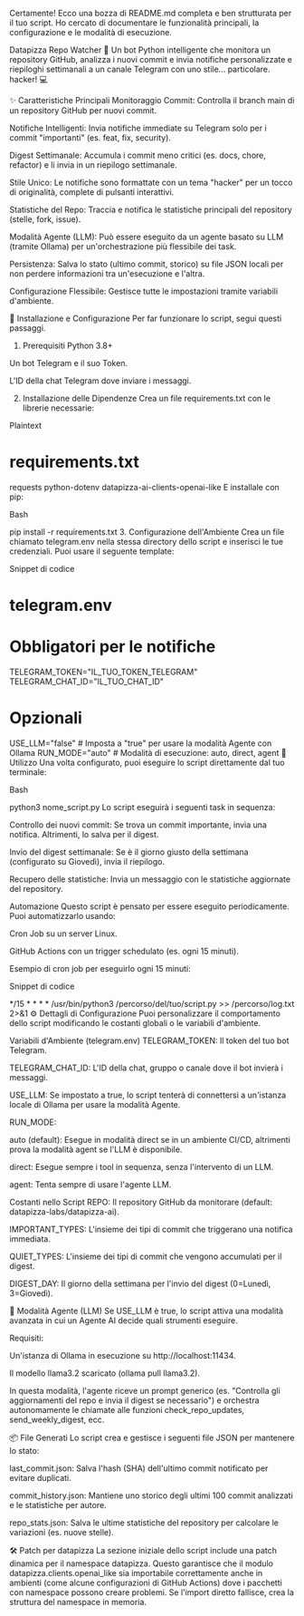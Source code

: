 Certamente! Ecco una bozza di README.md completa e ben strutturata per il tuo script. Ho cercato di documentare le funzionalità principali, la configurazione e le modalità di esecuzione.

Datapizza Repo Watcher 🤖
Un bot Python intelligente che monitora un repository GitHub, analizza i nuovi commit e invia notifiche personalizzate e riepiloghi settimanali a un canale Telegram con uno stile... particolare. hacker! 💻

✨ Caratteristiche Principali
Monitoraggio Commit: Controlla il branch main di un repository GitHub per nuovi commit.

Notifiche Intelligenti: Invia notifiche immediate su Telegram solo per i commit "importanti" (es. feat, fix, security).

Digest Settimanale: Accumula i commit meno critici (es. docs, chore, refactor) e li invia in un riepilogo settimanale.

Stile Unico: Le notifiche sono formattate con un tema "hacker" per un tocco di originalità, complete di pulsanti interattivi.

Statistiche del Repo: Traccia e notifica le statistiche principali del repository (stelle, fork, issue).

Modalità Agente (LLM): Può essere eseguito da un agente basato su LLM (tramite Ollama) per un'orchestrazione più flessibile dei task.

Persistenza: Salva lo stato (ultimo commit, storico) su file JSON locali per non perdere informazioni tra un'esecuzione e l'altra.

Configurazione Flessibile: Gestisce tutte le impostazioni tramite variabili d'ambiente.

🔧 Installazione e Configurazione
Per far funzionare lo script, segui questi passaggi.

1. Prerequisiti
Python 3.8+

Un bot Telegram e il suo Token.

L'ID della chat Telegram dove inviare i messaggi.

2. Installazione delle Dipendenze
Crea un file requirements.txt con le librerie necessarie:

Plaintext

# requirements.txt
requests
python-dotenv
datapizza-ai-clients-openai-like
E installale con pip:

Bash

pip install -r requirements.txt
3. Configurazione dell'Ambiente
Crea un file chiamato telegram.env nella stessa directory dello script e inserisci le tue credenziali. Puoi usare il seguente template:

Snippet di codice

# telegram.env
# Obbligatori per le notifiche
TELEGRAM_TOKEN="IL_TUO_TOKEN_TELEGRAM"
TELEGRAM_CHAT_ID="IL_TUO_CHAT_ID"

# Opzionali
USE_LLM="false"  # Imposta a "true" per usare la modalità Agente con Ollama
RUN_MODE="auto"  # Modalità di esecuzione: auto, direct, agent
🚀 Utilizzo
Una volta configurato, puoi eseguire lo script direttamente dal tuo terminale:

Bash

python3 nome_script.py
Lo script eseguirà i seguenti task in sequenza:

Controllo dei nuovi commit: Se trova un commit importante, invia una notifica. Altrimenti, lo salva per il digest.

Invio del digest settimanale: Se è il giorno giusto della settimana (configurato su Giovedì), invia il riepilogo.

Recupero delle statistiche: Invia un messaggio con le statistiche aggiornate del repository.

Automazione
Questo script è pensato per essere eseguito periodicamente. Puoi automatizzarlo usando:

Cron Job su un server Linux.

GitHub Actions con un trigger schedulato (es. ogni 15 minuti).

Esempio di cron job per eseguirlo ogni 15 minuti:

Snippet di codice

*/15 * * * * /usr/bin/python3 /percorso/del/tuo/script.py >> /percorso/log.txt 2>&1
⚙️ Dettagli di Configurazione
Puoi personalizzare il comportamento dello script modificando le costanti globali o le variabili d'ambiente.

Variabili d'Ambiente (telegram.env)
TELEGRAM_TOKEN: Il token del tuo bot Telegram.

TELEGRAM_CHAT_ID: L'ID della chat, gruppo o canale dove il bot invierà i messaggi.

USE_LLM: Se impostato a true, lo script tenterà di connettersi a un'istanza locale di Ollama per usare la modalità Agente.

RUN_MODE:

auto (default): Esegue in modalità direct se in un ambiente CI/CD, altrimenti prova la modalità agent se l'LLM è disponibile.

direct: Esegue sempre i tool in sequenza, senza l'intervento di un LLM.

agent: Tenta sempre di usare l'agente LLM.

Costanti nello Script
REPO: Il repository GitHub da monitorare (default: datapizza-labs/datapizza-ai).

IMPORTANT_TYPES: L'insieme dei tipi di commit che triggerano una notifica immediata.

QUIET_TYPES: L'insieme dei tipi di commit che vengono accumulati per il digest.

DIGEST_DAY: Il giorno della settimana per l'invio del digest (0=Lunedì, 3=Giovedì).

🧠 Modalità Agente (LLM)
Se USE_LLM è true, lo script attiva una modalità avanzata in cui un Agente AI decide quali strumenti eseguire.

Requisiti:

Un'istanza di Ollama in esecuzione su http://localhost:11434.

Il modello llama3.2 scaricato (ollama pull llama3.2).

In questa modalità, l'agente riceve un prompt generico (es. "Controlla gli aggiornamenti del repo e invia il digest se necessario") e orchestra autonomamente le chiamate alle funzioni check_repo_updates, send_weekly_digest, ecc.

📦 File Generati
Lo script crea e gestisce i seguenti file JSON per mantenere lo stato:

last_commit.json: Salva l'hash (SHA) dell'ultimo commit notificato per evitare duplicati.

commit_history.json: Mantiene uno storico degli ultimi 100 commit analizzati e le statistiche per autore.

repo_stats.json: Salva le ultime statistiche del repository per calcolare le variazioni (es. nuove stelle).

🛠️ Patch per datapizza
La sezione iniziale dello script include una patch dinamica per il namespace datapizza. Questo garantisce che il modulo datapizza.clients.openai_like sia importabile correttamente anche in ambienti (come alcune configurazioni di GitHub Actions) dove i pacchetti con namespace possono creare problemi. Se l'import diretto fallisce, crea la struttura del namespace in memoria.
